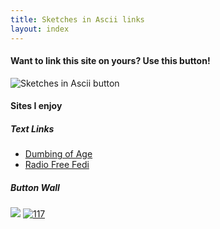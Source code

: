 ```yaml
---
title: Sketches in Ascii links
layout: index
---
```


#### Want to link this site on yours? Use this button!

![Sketches in Ascii button](/images/buttons/cellie-button.png)

#### Sites I enjoy

##### Text Links
- [Dumbing of Age](https://www.dumbingofage.com/)
- [Radio Free Fedi](https://radiofreefedi.net/)

##### Button Wall
 <a href="https://brainmade.org/"><img src="/images/buttons/human-made.gif"></a>
 <a href="https://117.zone/" target="_blank"><img src="https://117.zone/assets/linkback.gif" title="117"></a>
